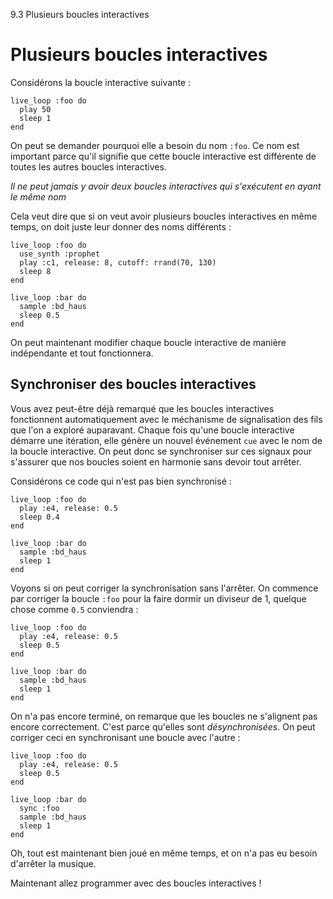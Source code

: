 9.3 Plusieurs boucles interactives

# Plusieurs boucles interactives

Considérons la boucle interactive suivante :

```
live_loop :foo do
  play 50
  sleep 1
end
```

On peut se demander pourquoi elle a besoin du nom `:foo`. Ce nom est
important parce qu'il signifie que cette boucle interactive est
différente de toutes les autres boucles interactives.

*Il ne peut jamais y avoir deux boucles interactives qui s'exécutent
en ayant le même nom*

Cela veut dire que si on veut avoir plusieurs boucles interactives en
même temps, on doit juste leur donner des noms différents :

```
live_loop :foo do
  use_synth :prophet
  play :c1, release: 8, cutoff: rrand(70, 130)
  sleep 8
end

live_loop :bar do
  sample :bd_haus
  sleep 0.5
end
```

On peut maintenant modifier chaque boucle interactive de manière
indépendante et tout fonctionnera.

## Synchroniser des boucles interactives

Vous avez peut-être déjà remarqué que les boucles interactives
fonctionnent automatiquement avec le méchanisme de signalisation des
fils que l'on a exploré auparavant. Chaque fois qu'une boucle
interactive démarre une itération, elle génère un nouvel événement
`cue` avec le nom de la boucle interactive. On peut donc se
synchroniser sur ces signaux pour s'assurer que nos boucles soient en
harmonie sans devoir tout arrêter.

Considérons ce code qui n'est pas bien synchronisé :

```
live_loop :foo do
  play :e4, release: 0.5
  sleep 0.4
end

live_loop :bar do
  sample :bd_haus
  sleep 1
end
```

Voyons si on peut corriger la synchronisation sans l'arrêter. On
commence par corriger la boucle `:foo` pour la faire dormir un
diviseur de 1, quelque chose comme `0.5` conviendra :

```
live_loop :foo do
  play :e4, release: 0.5
  sleep 0.5
end

live_loop :bar do
  sample :bd_haus
  sleep 1
end
```

On n'a pas encore terminé, on remarque que les boucles ne s'alignent
pas encore correctement. C'est parce qu'elles sont *désynchronisées*.
On peut corriger ceci en synchronisant une boucle avec l'autre :

```
live_loop :foo do
  play :e4, release: 0.5
  sleep 0.5
end

live_loop :bar do
  sync :foo
  sample :bd_haus
  sleep 1
end
```

Oh, tout est maintenant bien joué en même temps, et on n'a pas eu
besoin d'arrêter la musique.

Maintenant allez programmer avec des boucles interactives !
